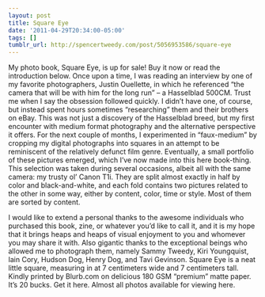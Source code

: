 ```yaml
---
layout: post
title: Square Eye
date: '2011-04-29T20:34:00-05:00'
tags: []
tumblr_url: http://spencertweedy.com/post/5056953586/square-eye
---
```

My photo book, Square Eye, is up for sale! Buy it now or read the introduction below.
Once upon a time, I was reading an interview by one of my favorite photographers, Justin Ouellette, in which he referenced “the camera that will be with him for the long run” – a Hasselblad 500CM. Trust me when I say the obsession followed quickly. I didn’t have one, of course, but instead spent hours sometimes “researching” them and their brothers on eBay. This was not just a discovery of the Hasselblad breed, but my first encounter with medium format photography and the alternative perspective it offers.
For the next couple of months, I experimented in “faux-medium” by cropping my digital photographs into squares in an attempt to be reminiscent of the relatively defunct film genre. Eventually, a small portfolio of these pictures emerged, which I’ve now made into this here book-thing.
This selection was taken during several occasions, albeit all with the same camera: my trusty ol’ Canon T1i. They are split almost exactly in half by color and black-and-white, and each fold contains two pictures related to the other in some way, either by content, color, time or style. Most of them are sorted by content.


I would like to extend a personal thanks to the awesome individuals who purchased this book, zine, or whatever you’d like to call it, and it is my hope that it brings heaps and heaps of visual enjoyment to you and whomever you may share it with. Also gigantic thanks to the exceptional beings who allowed me to photograph them, namely Sammy Tweedy, Kiri Youngquist, Iain Cory, Hudson Dog, Henry Dog, and Tavi Gevinson.
Square Eye is a neat little square, measuring in at 7 centimeters wide and 7 centimeters tall. Kindly printed by Blurb.com on delicious 180 GSM “premium” matte paper. It’s 20 bucks. Get it here.
Almost all photos available for viewing here.
